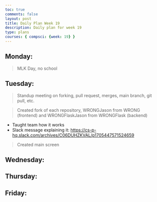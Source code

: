 ```yaml
---
toc: true
comments: false
layout: post
title: Daily Plan Week 19
description: Daily plan for week 19
type: plans
courses: { compsci: {week: 19} }
---
```


## Monday:
> MLK Day, no school

## Tuesday:
> Standup meeting on forking, pull request, merges, main branch, git pull, etc.

> Created fork of each repository, WRONGJason from WRONG (frontend) and WRONGFlaskJason from WRONGFlask (backend)
- Taught team how it works
- Slack message explaining it: https://cs-p-hq.slack.com/archives/C06DUHZKVAL/p1705447571524659

> Created main screen

## Wednesday:
> 

## Thursday:
> 

## Friday:
> 
